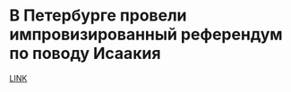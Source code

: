 # В Петербурге провели импровизированный референдум по поводу Исаакия



[LINK](https://varlamov.ru/2247331.html)
